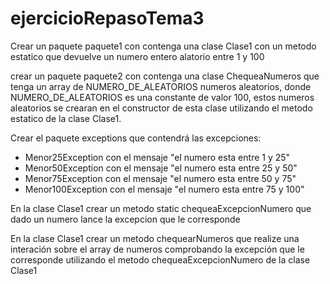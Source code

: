 # ejercicioRepasoTema3


Crear un paquete paquete1 con contenga una clase Clase1 con un metodo estatico que devuelve un numero entero alatorio entre 1 y 100

crear un paquete paquete2 con contenga una clase ChequeaNumeros que tenga un array de NUMERO_DE_ALEATORIOS numeros aleatorios, donde NUMERO_DE_ALEATORIOS es una constante de valor 100, estos numeros aleatorios se crearan en el constructor de esta clase utilizando el metodo estatico de la clase Clase1.

Crear el paquete exceptions que contendrá las excepciones:
 - Menor25Exception con el mensaje "el numero esta entre 1 y 25"
 - Menor50Exception  con el mensaje "el numero esta entre 25 y 50"
 - Menor75Exception  con el mensaje "el numero esta entre 50 y 75"
 - Menor100Exception  con el mensaje "el numero esta entre 75 y 100"

En la clase Clase1 crear un metodo static chequeaExcepcionNumero que dado un numero lance la excepcion que le corresponde

En la clase Clase1 crear un metodo chequearNumeros que realize una interación sobre el array de numeros comprobando la excepción que le corresponde utilizando el metodo chequeaExcepcionNumero de la clase Clase1




